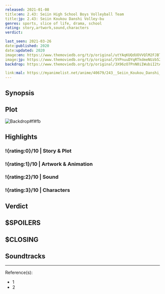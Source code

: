 ```yaml
---
released: 2021-01-08
title:en: 2.43: Seiin High School Boys Volleyball Team
title:jp: 2.43: Seiin Koukou Danshi Volley-bu
genres: sports, slice of life, drama, school
rating: story,artwork,sound,characters
verdict:

last_seen: 2021-03-26
date:published: 2020
date:updated: 2020
image:en: https://www.themoviedb.org/t/p/original/utYAqKUQdUOVVQlM2FJBTWdONf9.jpg
image:jp: https://www.themoviedb.org/t/p/original/5YPnuuDYqRTkdmeNUzb52ZwW9JT.jpg
backdrop: https://www.themoviedb.org/t/p/original/3X96zO7PnN0iIWubiI2tAThrhqL.jpg

link:mal: https://myanimelist.net/anime/40679/243__Seiin_Koukou_Danshi_Volley-bu
---
```



## Synopsis

## Plot

![Backdrop#f#fb](https://www.themoviedb.org/t/p/original/jQSrkLbUtWV3u02MwSfNS43vJEf.jpg "Source: TMDB")

## Highlights

### !{rating:0}/10 | Story & Plot

### !{rating:1}/10 | Artwork & Animation

### !{rating:2}/10 | Sound

### !{rating:3}/10 | Characters

## Verdict

## $SPOILERS

## $CLOSING

## Soundtracks

***
Reference(s):

- 1
- 2

